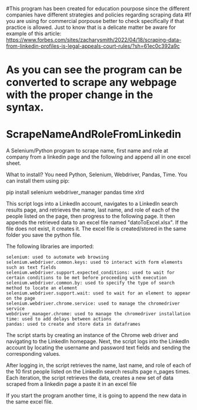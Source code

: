 #This program has been created for education pourpose since the different companies have different strategies and policies regarding scraping data
#If you are using for commercial porpouse better to check specifically if that practice is allowed.
Just to know that is a delicate matter be aware for example of this article:
https://www.forbes.com/sites/zacharysmith/2022/04/18/scraping-data-from-linkedin-profiles-is-legal-appeals-court-rules/?sh=61ec0c392a9c

# As you can see the program can be converted to scrape any webpage with the proper change in the syntax.
# ScrapeNameAndRoleFromLinkedin
A Selenium/Python program to scrape name, first name and role at company from a linkedin page and the following and append all in one excel sheet.

What to install? You need Python, Selenium, Webdriver, Pandas, Time. You can install them using pip:

pip install selenium webdriver_manager pandas time xlrd


This script logs into a LinkedIn account, navigates to a LinkedIn search results page, and retrieves the name, last name, and role of each of the people listed on the page, then progress to the following page.
It then appends the retrieved data to an excel file named "datoToExcel.xlsx". If the file does not exist, it creates it.
The excel file is created/stored in the same folder you save the python file.

The following libraries are imported:

    selenium: used to automate web browsing
    selenium.webdriver.common.keys: used to interact with form elements such as text fields
    selenium.webdriver.support.expected_conditions: used to wait for certain conditions to be met before proceeding with execution
    selenium.webdriver.common.by: used to specify the type of search method to locate an element
    selenium.webdriver.support.wait: used to wait for an element to appear on the page
    selenium.webdriver.chrome.service: used to manage the chromedriver service
    webdriver_manager.chrome: used to manage the chromedriver installation
    time: used to add delays between actions
    pandas: used to create and store data in dataframes

The script starts by creating an instance of the Chrome web driver and navigating to the LinkedIn homepage.
Next, the script logs into the LinkedIn account by locating the username and password text fields and sending the corresponding values.

After logging in, the script retrieves the name, last name, and role of each of the 10 first people listed on the LinkedIn search results page n_pages times.
Each iteration, the script retrieves the data, creates a new set of data scraped from a linkedin page a paste it in an excel file

If you start the program another time, it is going to append the new data in the same excel file.
